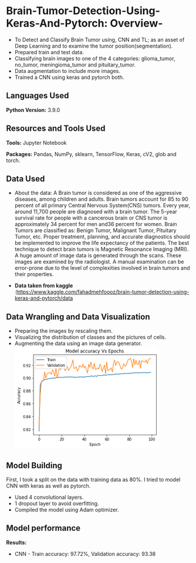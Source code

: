 # Brain-Tumor-Detection-Using-Keras-And-Pytorch: Overview-


* To Detect and Classify Brain Tumor using, CNN and TL; as an asset of Deep Learning and to examine the tumor position(segmentation).
* Prepared train and test data.
* Classifying brain images to one of the 4 categories: glioma_tumor, no_tumor, meningioma_tumor and pituitary_tumor.
* Data augmentation to include more images.
* Trained a CNN using keras and pytorch both.

## Languages Used 
**Python Version:** 3.9.0

## Resources and Tools Used
**Tools:** Jupyter Notebook

**Packages:** Pandas, NumPy, sklearn, TensorFlow, Keras, cV2, glob and torch.

## Data Used
* About the data: A Brain tumor is considered as one of the aggressive diseases, among children and adults. Brain tumors account for 85 to 90 percent of all primary Central Nervous System(CNS) tumors. Every year, around 11,700 people are diagnosed with a brain tumor. The 5-year survival rate for people with a cancerous brain or CNS tumor is approximately 34 percent for men and36 percent for women. Brain Tumors are classified as: Benign Tumor, Malignant Tumor, Pituitary Tumor, etc. Proper treatment, planning, and accurate diagnostics should be implemented to improve the life expectancy of the patients. The best technique to detect brain tumors is Magnetic Resonance Imaging (MRI). A huge amount of image data is generated through the scans. These images are examined by the radiologist. A manual examination can be error-prone due to the level of complexities involved in brain tumors and their properties.

* **Data taken from kaggle** :https://www.kaggle.com/fahadmehfoooz/brain-tumor-detection-using-keras-and-pytorch/data

## Data Wrangling and Data Visualization
* Preparing the images by rescaling them.
* Visualizing the distribution of classes and the pictures of cells.
* Augmenting the data using an image data generator.
![alt text](https://github.com/fahadmehfooz/Brain-Tumor-Detection-Using-Keras-And-Pytorch-/blob/main/images/__results___62_0.png)

## Model Building 

First, I took a split on the data with training data as 80%. I tried to  model CNN with keras as well as pytorch.

* Used 4 convolutional layers.
* 1 dropout layer to avoid overfitting.
* Compiled the model using Adam optimizer.
## Model performance

**Results:**

* CNN - Train accuracy: 97.72%,  Validation accuracy: 93.38
